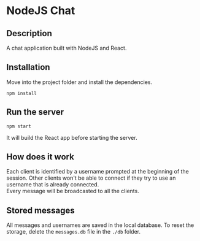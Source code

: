 # NodeJS Chat

## Description
A chat application built with NodeJS and React.

## Installation
Move into the project folder and install the dependencies.
```
npm install
```

## Run the server
```
npm start
```
It will build the React app before starting the server.

## How does it work
Each client is identified by a username prompted at the beginning of the session. Other clients won't be able to connect if they try to use an username that is already connected. <br/>
Every message will be broadcasted to all the clients.

## Stored messages
All messages and usernames are saved in the local database.
To reset the storage, delete the `messages.db` file in the `./db` folder.

